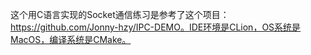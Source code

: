 这个用C语言实现的Socket通信练习是参考了这个项目：https://github.com/Jonny-hzy/IPC-DEMO。IDE环境是CLion，OS系统是MacOS，编译系统是CMake。
